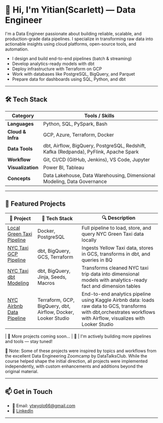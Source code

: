 # 👋 Hi, I'm Yitian(Scarlett) — Data Engineer

I'm a Data Engineer passionate about building reliable, scalable, and production-grade data pipelines. I specialize in transforming raw data into actionable insights using cloud platforms, open-source tools, and automation.

- I design and build end-to-end pipelines (batch & streaming)
-  Develop analytics-ready models with dbt
-  Deploy infrastructure with Terraform on GCP
-  Work with databases like PostgreSQL, BigQuery, and Parquet
-  Prepare data for dashboards using SQL, Python, and dbt

---

## 🛠️ Tech Stack

| Category          | Tools / Skills                                                                        |
| ----------------- | ------------------------------------------------------------------------------------- |
| **Languages**     | Python, SQL, PySpark, Bash                                                            |
| **Cloud & Infra** | GCP, Azure, Terraform, Docker                                                         |
| **Data Tools**    | dbt, Airflow, BigQuery, PostgreSQL, Redshift, Kafka (Redpanda), PyFlink, Apache Spark |
| **Workflow**      | Git, CI/CD (GitHub, Jenkins), VS Code, Jupyter                                        |
| **Visualization** | Power BI, Tableau                                                                     |
| **Concepts**      | Data Lakehouse, Data Warehousing, Dimensional Modeling, Data Governance               |


---

## 📂 Featured Projects

| 🌟 Project | 🚀 Tech Stack | 🔍 Description |
|-----------|---------------|----------------|
| [Local Green Taxi Pipeline](https://github.com/scarlett-de/green-taxi-data-pipeline) | Docker, PostgreSQL | Full pipeline to load, store, and query NYC Green Taxi data locally |
| [NYC Taxi GCP Pipeline](https://github.com/scarlett-de/yellow-taxi-data-gcp-pipeline) | dbt, BigQuery, GCS, Terraform | Ingests Yellow Taxi data, stores in GCS, transforms in dbt, and queries in BQ |
| [NYC Taxi dbt Modeling](https://github.com/scarlett-de/taxi-data-dbt) |dbt, BigQuery, Jinja, Seeds, Macros | Transforms cleaned NYC taxi trip data into dimensional models with analytics-ready fact and dimension tables|
| [NYC Airbnb Data Pipeline](https://github.com/scarlett-de/nyc-airbnb-project/tree/main/project) |Terraform, GCP, BigQuery, dbt, Airflow, Docker, Looker Studio| End-to-end analytics pipeline using Kaggle Airbnb data: loads raw data to GCS, transforms with dbt,orchestrates workflows with Airflow, visualizes with Looker Studio|

| 🔧 More projects coming soon... | 🚧 | I'm actively building more pipelines and tools — stay tuned! 

📝 Note: Some of these projects were inspired by topics and workflows from the excellent Data Engineering Zoomcamp by DataTalksClub. While the course helped shape the initial direction, all projects were implemented independently, with custom enhancements and additions beyond the original material.

--- 

## 📫 Get in Touch

- 📧 Email: ytwyolo66@gmail.com
- 💼 [LinkedIn](https://www.linkedin.com/in/yitian-w-de)

---



